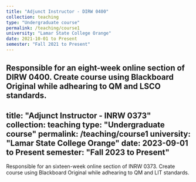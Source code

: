 ```yaml
---
title: "Adjunct Instructor - DIRW 0400"
collection: teaching
type: "Undergraduate course"
permalink: /teaching/course1
university: "Lamar State College Orange"
date: 2021-10-01 to Present
semester: "Fall 2021 to Present"
---
```

Responsible for an eight-week online section of DIRW 0400.
Create course using Blackboard Original while adhearing to QM and LSCO standards.
---
title: "Adjunct Instructor - INRW 0373"
collection: teaching
type: "Undergraduate course"
permalink: /teaching/course1
university: "Lamar State College Orange"
date: 2023-09-01 to Present
semester: "Fall 2023 to Present"
---
Responsible for an sixteen-week online section of INRW 0373.
Create course using Blackboard Original while adhearing to QM and LIT standards.
